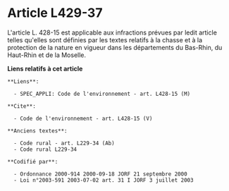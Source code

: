 # Article L429-37

L'article L. 428-15 est applicable aux infractions prévues par ledit article telles qu'elles sont définies par les textes
relatifs à la chasse et à la protection de la nature en vigueur dans les départements du Bas-Rhin, du Haut-Rhin et de la
Moselle.

**Liens relatifs à cet article**

	**Liens**:

	  - SPEC_APPLI: Code de l'environnement - art. L428-15 (M)

	**Cite**:

	  - Code de l'environnement - art. L428-15 (V)

	**Anciens textes**:

	  - Code rural - art. L229-34 (Ab)
	  - Code rural L229-34

	**Codifié par**:

	  - Ordonnance 2000-914 2000-09-18 JORF 21 septembre 2000
	  - Loi n°2003-591 2003-07-02 art. 31 I JORF 3 juillet 2003
